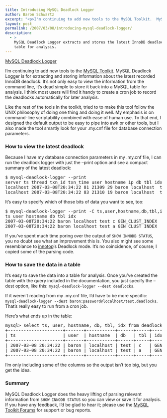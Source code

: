 ```yaml
---
title: Introducing MySQL Deadlock Logger
author: Baron Schwartz
excerpt: "<p>I'm continuing to add new tools to the MySQL Toolkit.  MySQL Deadlock Logger is for extracting and storing information about the latest recorded InnoDB deadlock.  It's not only easy to view the information from the command line, it's dead simple to store it back into a MySQL table for analysis.  I think most users will find it handy to create a cron job to record the deadlocks automatically for later analysis.</p>"
layout: post
permalink: /2007/03/08/introducing-mysql-deadlock-logger/
description:
  - >
    MySQL Deadlock Logger extracts and stores the latest InnoDB deadlock in a MySQL
    table for analysis.
---
```

<p class="download">
  <a href="http://code.google.com/p/maatkit">MySQL Deadlock Logger</a>
</p>

I&#8217;m continuing to add new tools to the [MySQL Toolkit][1]. MySQL Deadlock Logger is for extracting and storing information about the latest recorded InnoDB deadlock. It&#8217;s not only easy to view the information from the command line, it&#8217;s dead simple to store it back into a MySQL table for analysis. I think most users will find it handy to create a cron job to record the deadlocks automatically for later analysis.

Like the rest of the tools in the toolkit, tried to to make this tool follow the UNIX philosophy of doing one thing and doing it well. My emphasis is on command-line scriptability combined with ease of human use. To that end, I designed the default output to be easy to pipe into awk or other tools, but I also made the tool smartly look for your .my.cnf file for database connection parameters.

### How to view the latest deadlock

Because I have my database connection parameters in my .my.cnf file, I can run the deadlock logger with just the &#8211;print option and see a compact summary of the latest deadlock:

<pre>$ mysql-deadlock-logger --print
server ts thread txn_id txn_time user hostname ip db tbl idx lock_type lock_mode wait_hold victim query
localhost 2007-03-08T20:34:22 81 21309 29 baron localhost  test c GEN_CLUST_INDEX RECORD X w 1 select * from c for update
localhost 2007-03-08T20:34:22 83 21310 19 baron localhost  test a GEN_CLUST_INDEX RECORD X w 0 select * from a for update</pre>

It&#8217;s easy to specify which of those bits of data you want to see, too:

<pre>$ mysql-deadlock-logger --print -C ts,user,hostname,db,tbl,idx
ts user hostname db tbl idx
2007-03-08T20:34:22 baron localhost test c GEN_CLUST_INDEX
2007-03-08T20:34:22 baron localhost test a GEN_CLUST_INDEX</pre>

If you&#8217;ve spent much time poring over the output of `SHOW INNODB STATUS`, you no doubt see what an improvement this is. You also might see some resemblance to [innotop][2]&#8216;s Deadlock mode. It&#8217;s no coincidence, of course; I copied some of the parsing code.

### How to save the data in a table

It&#8217;s easy to save the data into a table for analysis. Once you&#8217;ve created the table with the query included in the documentation, you just specify the &#8211;dest option, like this: `mysql-deadlock-logger --dest deadlocks`.

If it weren&#8217;t reading from my .my.cnf file, I&#8217;d have to be more specific: `mysql-deadlock-logger --dest baron:password@localhost/test.deadlocks`. That&#8217;s really easy to run from a cron job.

Here&#8217;s what ends up in the table:

<pre>mysql&gt; select ts, user, hostname, db, tbl, idx from deadlocks;
+---------------------+-------+-----------+------+-----+-----------------+
| ts                  | user  | hostname  | db   | tbl | idx             |
+---------------------+-------+-----------+------+-----+-----------------+
| 2007-03-08 20:34:22 | baron | localhost | test | c   | GEN_CLUST_INDEX | 
| 2007-03-08 20:34:22 | baron | localhost | test | a   | GEN_CLUST_INDEX | 
+---------------------+-------+-----------+------+-----+-----------------+</pre>

I&#8217;m only including some of the columns so the output isn&#8217;t too big, but you get the idea.

### Summary

MySQL Deadlock Logger does the heavy lifting of parsing relevant information from `SHOW INNODB STATUS` so you can view or save it for analysis. If you have any feedback, I&#8217;d be glad to hear it; please use the [MySQL Toolkit Forums][1] for support or bug reports.

 [1]: http://code.google.com/p/maatkit
 [2]: http://code.google.com/p/innotop